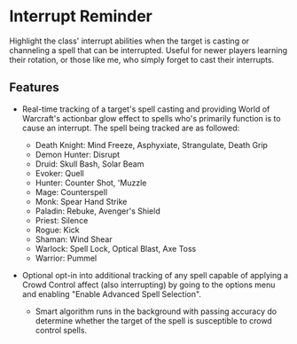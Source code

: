 # Interrupt Reminder

Highlight the class' interrupt abilities when the target is casting or channeling a spell that can
be interrupted. Useful for newer players learning their rotation, or those like me, who simply forget to cast their
interrupts.

## Features
* Real-time tracking of a target's spell casting and providing World of Warcraft's actionbar glow effect to spells
who's primarily function is to cause an interrupt. The spell being tracked are as followed:
  * Death Knight: Mind Freeze, Asphyxiate, Strangulate, Death Grip
  * Demon Hunter: Disrupt 
  * Druid: Skull Bash, Solar Beam 
  * Evoker: Quell 
  * Hunter: Counter Shot, 'Muzzle 
  * Mage: Counterspell 
  * Monk: Spear Hand Strike 
  * Paladin: Rebuke, Avenger's Shield 
  * Priest: Silence 
  * Rogue: Kick 
  * Shaman: Wind Shear 
  * Warlock: Spell Lock, Optical Blast, Axe Toss 
  * Warrior: Pummel

* Optional opt-in into additional tracking of any spell capable of applying a Crowd Control affect (also interrupting)
by going to the options menu and enabling "Enable Advanced Spell Selection".
  * Smart algorithm runs in the background with passing accuracy do determine whether the target of the spell is susceptible to crowd control spells.